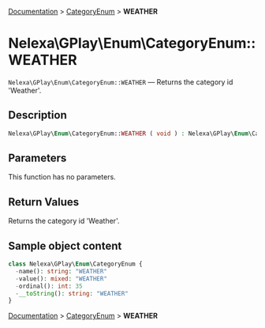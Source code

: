 [Documentation](../../README.md) > [CategoryEnum](README.md) > **WEATHER**

# Nelexa\GPlay\Enum\CategoryEnum::WEATHER
`Nelexa\GPlay\Enum\CategoryEnum::WEATHER` — Returns the category id 'Weather'.

## Description
```php
Nelexa\GPlay\Enum\CategoryEnum::WEATHER ( void ) : Nelexa\GPlay\Enum\CategoryEnum
```

## Parameters
This function has no parameters.

## Return Values
Returns the category id 'Weather'.

## Sample object content
```php
class Nelexa\GPlay\Enum\CategoryEnum {
  -name(): string: "WEATHER"
  -value(): mixed: "WEATHER"
  -ordinal(): int: 35
  -__toString(): string: "WEATHER"
}
```

[Documentation](../../README.md) > [CategoryEnum](README.md) > **WEATHER**
